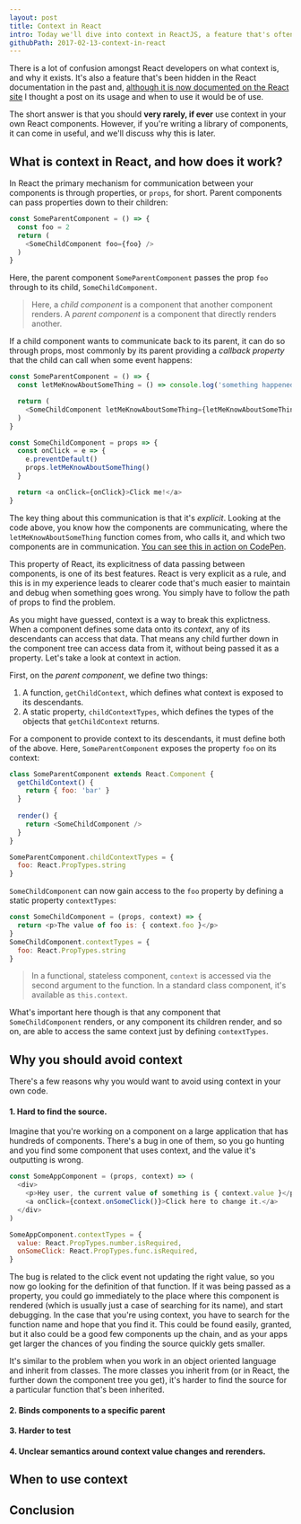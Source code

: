 ```yaml
---
layout: post
title: Context in React
intro: Today we'll dive into context in ReactJS, a feature that's often misunderstood and not used correctly by developers.
githubPath: 2017-02-13-context-in-react
---
```


There is a lot of confusion amongst React developers on what context is, and why it exists. It's also a feature that's been hidden in the React documentation in the past and, [although it is now documented on the React site](https://facebook.github.io/react/docs/context.html) I thought a post on its usage and when to use it would be of use.

The short answer is that you should __very rarely, if ever__ use context in your own React components. However, if you're writing a library of components, it can come in useful, and we'll discuss why this is later.

## What is context in React, and how does it work?

In React the primary mechanism for communication between your components is through properties, or `props`, for short. Parent components can pass properties down to their children:

```js
const SomeParentComponent = () => {
  const foo = 2
  return (
    <SomeChildComponent foo={foo} />
  )
}
```

Here, the parent component `SomeParentComponent` passes the prop `foo` through to its child, `SomeChildComponent`.

> Here, a _child component_ is a component that another component renders. A _parent component_ is a component that directly renders another.

If a child component wants to communicate back to its parent, it can do so through props, most commonly by its parent providing a _callback property_ that the child can call when some event happens:

```js
const SomeParentComponent = () => {
  const letMeKnowAboutSomeThing = () => console.log('something happened!')

  return (
    <SomeChildComponent letMeKnowAboutSomeThing={letMeKnowAboutSomeThing} />
  )
}

const SomeChildComponent = props => {
  const onClick = e => {
    e.preventDefault()
    props.letMeKnowAboutSomeThing()
  }

  return <a onClick={onClick}>Click me!</a>
}
```

The key thing about this communication is that it's _explicit_. Looking at the code above, you know how the components are communicating, where the `letMeKnowAboutSomeThing` function comes from, who calls it, and which two components are in communication. [You can see this in action on CodePen](http://codepen.io/jackfranklin/pen/vgvYOa?editors=0011).

This property of React, its explicitness of data passing between components, is one of its best features. React is very explicit as a rule, and this is in my experience leads to clearer code that's much easier to maintain and debug when something goes wrong. You simply have to follow the path of props to find the problem.

As you might have guessed, context is a way to break this explictness. When a component defines some data onto its _context_, any of its descendants can access that data. That means any child further down in the component tree can access data from it, without being passed it as a property. Let's take a look at context in action.

First, on the _parent component_, we define two things:

1. A function, `getChildContext`, which defines what context is exposed to its descendants.
2. A static property, `childContextTypes`, which defines the types of the objects that `getChildContext` returns.

For a component to provide context to its descendants, it must define both of the above. Here, `SomeParentComponent` exposes the property `foo` on its context:

```js
class SomeParentComponent extends React.Component {
  getChildContext() {
    return { foo: 'bar' }
  }
  
  render() {
    return <SomeChildComponent />
  }
}

SomeParentComponent.childContextTypes = {
  foo: React.PropTypes.string
}
```

`SomeChildComponent` can now gain access to the `foo` property by defining a static property `contextTypes`:

```js
const SomeChildComponent = (props, context) => {
  return <p>The value of foo is: { context.foo }</p>
}
SomeChildComponent.contextTypes = {
  foo: React.PropTypes.string
}
```

> In a functional, stateless component, `context` is accessed via the second argument to the function. In a standard class component, it's available as `this.context`.

What's important here though is that any component that `SomeChildComponent` renders, or any component its children render, and so on, are able to access the same context just by defining `contextTypes`.

## Why you should avoid context

There's a few reasons why you would want to avoid using context in your own code.


#### 1. Hard to find the source.

Imagine that you're working on a component on a large application that has hundreds of components. There's a bug in one of them, so you go hunting and you find some component that uses context, and the value it's outputting is wrong.

```js
const SomeAppComponent = (props, context) => (
  <div>
    <p>Hey user, the current value of something is { context.value }</p>
    <a onClick={context.onSomeClick()}>Click here to change it.</a>
  </div>
)

SomeAppComponent.contextTypes = {
  value: React.PropTypes.number.isRequired,
  onSomeClick: React.PropTypes.func.isRequired,
}
```

The bug is related to the click event not updating the right value, so you now go looking for the definition of that function. If it was being passed as a property, you could go immediately to the place where this component is rendered (which is usually just a case of searching for its name), and start debugging. In the case that you're using context, you have to search for the function name and hope that you find it. This could be found easily, granted, but it also could be a good few components up the chain, and as your apps get larger the chances of you finding the source quickly gets smaller.

It's similar to the problem when you work in an object oriented language and inherit from classes. The more classes you inherit from (or in React, the further down the component tree you get), it's harder to find the source for a particular function that's been inherited.

#### 2. Binds components to a specific parent

#### 3. Harder to test

#### 4. Unclear semantics around context value changes and rerenders.

## When to use context

## Conclusion






